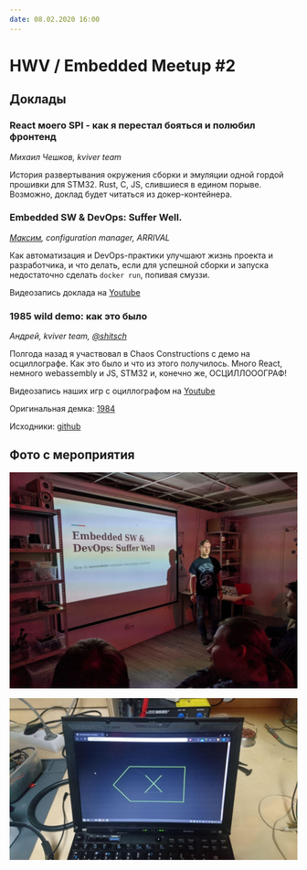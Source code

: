 ```yaml
---
date: 08.02.2020 16:00
---
```


# HWV / Embedded Meetup #2

## Доклады

### React моего SPI - как я перестал бояться и полюбил фронтенд
_Михаил Чешков, kviver team_

История развертывания окружения сборки и эмуляции одной гордой прошивки для STM32.
Rust, C, JS, слившиеся в едином порыве. Возможно, доклад будет читаться из докер-контейнера.

### Embedded SW & DevOps: Suffer Well.
_[Максим](https://github.com/approximatenumber), configuration manager, ARRIVAL_

Как автоматизация и DevOps-практики улучшают жизнь проекта и разработчика, и что делать, если для успешной сборки и запуска недостаточно сделать `docker run`, попивая смуззи.

Видеозапись доклада на [Youtube](https://www.youtube.com/watch?v=Re06ffCI2m8)

### 1985 wild demo: как это было
_Андрей, kviver team, [@shitsch](tg://resolve/?domain=shitsch)_

Полгода назад я участвовал в Chaos Constructions с демо на осциллографе. Как это было и что из этого получилось. Много React, немного webassembly и JS, STM32 и, конечно же, ОСЦИЛЛОООГРАФ!

Видеозапись наших игр с оциллографом на [Youtube](https://www.youtube.com/watch?v=Muo5s_kyqq4)

Оригинальная демка: [1984](https://www.youtube.com/watch?v=GLiaxK9qrqc)

Исходники: [github](https://github.com/aanper/CC1895)

## Фото с мероприятия

![Oscilloscope emulation](./photos/0.jpg)

![Devops](./photos/1.jpg)
